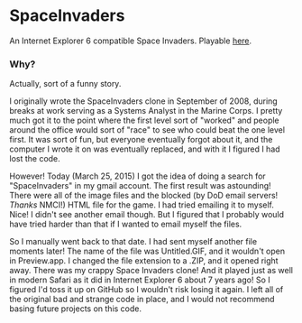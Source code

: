 # SpaceInvaders

An Internet Explorer 6 compatible Space Invaders. Playable [here](http://henlin.org/SpaceInvaders/SpaceInvaders.htm).

### Why?

Actually, sort of a funny story.

I originally wrote the SpaceInvaders clone in September of 2008, during breaks at work serving as a Systems Analyst in the Marine Corps. I pretty much got it to the point where the first level sort of "worked" and people around the office would sort of "race" to see who could beat the one level first. It was sort of fun, but everyone eventually forgot about it, and the computer I wrote it on was eventually replaced, and with it I figured I had lost the code.

However! Today (March 25, 2015) I got the idea of doing a search for "SpaceInvaders" in my gmail account. The first result was astounding! There were all of the image files and the blocked (by DoD email servers! *Thanks* NMCI!) HTML file for the game. I had tried emailing it to myself. Nice! I didn't see another email though. But I figured that I probably would have tried harder than that if I wanted to email myself the files.

So I manually went back to that date. I had sent myself another file moments later! The name of the file was Untitled.GIF, and it wouldn't open in Preview.app. I changed the file extension to a .ZIP, and it opened right away. There was my crappy Space Invaders clone! And it played just as well in modern Safari as it did in Internet Explorer 6 about 7 years ago! So I figured I'd toss it up on GitHub so I wouldn't risk losing it again. I left all of the original bad and strange code in place, and I would not recommend basing future projects on this code.